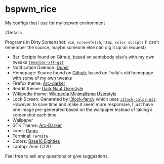 # bspwm_rice
My configs that I use for my bspwm environment

#Details

Programs in Dirty Screenshot: `vim`, `screenfetch`, `htop`, `color scripts` (I can't remember the source, maybe someone else can dig it up on request)

 * Bar: Scripts found on Github, based on somebody else's with my own tweaks [`lemonbar-xft-git`]( https://github.com/krypt-n/bar)
 * Notification Daemon: [Dunst](https://github.com/knopwob/dunst)
 * Homepage: Source found on [Github](), based on Twily's old homepage with some of my own tweaks
 * Firefox theme: [Arc-darker](https://github.com/horst3180/arc-firefox-theme)
 * Reddit theme: [Dark Naut Userstyle](https://userstyles.org/styles/118049/reddit-dark-naut-style)
 * Wikipedia theme: [Wikipedia Minimalismo Userstyle](https://userstyles.org/styles/100852/wikipedia-minimalismo)
 * Lock Screen: Generated by [i3lock-fancy](https://github.com/meskarune/i3lock-fancy) which uses [`i3lock-color-git`]( https://github.com/eBrnd/i3lock-color). However, to save time and make it seem more responsive, I just have one image pre-generated based on the wallpaper instead of taking a screenshot each time.
 * Wallpaper
 * GTK Theme: [Arc-Darker](https://github.com/horst3180/Arc-theme)
 * Icons: [Paper](https://github.com/snwh/paper-icon-theme)
 * Terminal: `Termite`
 * Colors: [Base16 Eighties](https://github.com/chriskempson/base16)
 * Laptop: Acer C720

Feel free to ask any questions or give suggestions.
